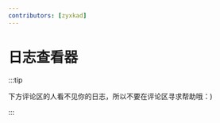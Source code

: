 ```yaml
---
contributors: [zyxkad]
---
```


<script setup>
import LogViewer from '../.vitepress/theme/components/LogViewer.vue'
</script>

# 日志查看器

<ClientOnly>
	<LogViewer />
</ClientOnly>

:::tip

下方评论区的人看不见你的日志，所以不要在评论区寻求帮助哦：)

:::
